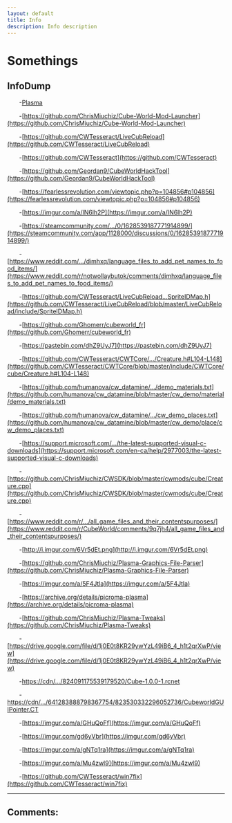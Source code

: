 ```yaml
---
layout: default
title: Info
description: Info description
---
```

# Somethings

## InfoDump

&nbsp;&nbsp;&nbsp;&nbsp;&nbsp;&nbsp; -[Plasma](https://github.com/ChrisMiuchiz/Plasma-Writeup) 

&nbsp;&nbsp;&nbsp;&nbsp;&nbsp;&nbsp; -[https://github.com/ChrisMiuchiz/Cube-World-Mod-Launcher](https://github.com/ChrisMiuchiz/Cube-World-Mod-Launcher)

&nbsp;&nbsp;&nbsp;&nbsp;&nbsp;&nbsp; -[https://github.com/CWTesseract/LiveCubReload](https://github.com/CWTesseract/LiveCubReload)

&nbsp;&nbsp;&nbsp;&nbsp;&nbsp;&nbsp; -[https://github.com/CWTesseract](https://github.com/CWTesseract)

&nbsp;&nbsp;&nbsp;&nbsp;&nbsp;&nbsp; -[https://github.com/Geordan9/CubeWorldHackTool](https://github.com/Geordan9/CubeWorldHackTool)

&nbsp;&nbsp;&nbsp;&nbsp;&nbsp;&nbsp; -[https://fearlessrevolution.com/viewtopic.php?p=104856#p104856](https://fearlessrevolution.com/viewtopic.php?p=104856#p104856)

&nbsp;&nbsp;&nbsp;&nbsp;&nbsp;&nbsp; -[https://imgur.com/a/IN6lh2P](https://imgur.com/a/IN6lh2P)

&nbsp;&nbsp;&nbsp;&nbsp;&nbsp;&nbsp; -[https://steamcommunity.com/.../0/1628539187771914899/](https://steamcommunity.com/app/1128000/discussions/0/1628539187771914899/)

&nbsp;&nbsp;&nbsp;&nbsp;&nbsp;&nbsp; -[https://www.reddit.com/.../dimhxq/language_files_to_add_pet_names_to_food_items/](https://www.reddit.com/r/notwollaybutok/comments/dimhxq/language_files_to_add_pet_names_to_food_items/)

&nbsp;&nbsp;&nbsp;&nbsp;&nbsp;&nbsp; -[https://github.com/CWTesseract/LiveCubReload...SpriteIDMap.h](https://github.com/CWTesseract/LiveCubReload/blob/master/LiveCubReload/include/SpriteIDMap.h)

&nbsp;&nbsp;&nbsp;&nbsp;&nbsp;&nbsp; -[https://github.com/Ghomerr/cubeworld_fr](https://github.com/Ghomerr/cubeworld_fr)

&nbsp;&nbsp;&nbsp;&nbsp;&nbsp;&nbsp; -[https://pastebin.com/dhZ9UyJ7](https://pastebin.com/dhZ9UyJ7)

&nbsp;&nbsp;&nbsp;&nbsp;&nbsp;&nbsp; -[https://github.com/CWTesseract/CWTCore/.../Creature.h#L104-L148](https://github.com/CWTesseract/CWTCore/blob/master/include/CWTCore/cube/Creature.h#L104-L148)

&nbsp;&nbsp;&nbsp;&nbsp;&nbsp;&nbsp; -[https://github.com/humanova/cw_datamine/.../demo_materials.txt](https://github.com/humanova/cw_datamine/blob/master/cw_demo/material/demo_materials.txt)

&nbsp;&nbsp;&nbsp;&nbsp;&nbsp;&nbsp; -[https://github.com/humanova/cw_datamine/.../cw_demo_places.txt](https://github.com/humanova/cw_datamine/blob/master/cw_demo/place/cw_demo_places.txt)

&nbsp;&nbsp;&nbsp;&nbsp;&nbsp;&nbsp; -[https://support.microsoft.com/.../the-latest-supported-visual-c-downloads](https://support.microsoft.com/en-ca/help/2977003/the-latest-supported-visual-c-downloads)

&nbsp;&nbsp;&nbsp;&nbsp;&nbsp;&nbsp; -[https://github.com/ChrisMiuchiz/CWSDK/blob/master/cwmods/cube/Creature.cpp](https://github.com/ChrisMiuchiz/CWSDK/blob/master/cwmods/cube/Creature.cpp)

&nbsp;&nbsp;&nbsp;&nbsp;&nbsp;&nbsp; -[https://www.reddit.com/r/.../all_game_files_and_their_contentspurposes/](https://www.reddit.com/r/CubeWorld/comments/9q7jh4/all_game_files_and_their_contentspurposes/)

&nbsp;&nbsp;&nbsp;&nbsp;&nbsp;&nbsp; -[http://i.imgur.com/6Vr5dEt.png](http://i.imgur.com/6Vr5dEt.png)

&nbsp;&nbsp;&nbsp;&nbsp;&nbsp;&nbsp; -[https://github.com/ChrisMiuchiz/Plasma-Graphics-File-Parser](https://github.com/ChrisMiuchiz/Plasma-Graphics-File-Parser)

&nbsp;&nbsp;&nbsp;&nbsp;&nbsp;&nbsp; -[https://imgur.com/a/5F4Jtla](https://imgur.com/a/5F4Jtla)

&nbsp;&nbsp;&nbsp;&nbsp;&nbsp;&nbsp; -[https://archive.org/details/picroma-plasma](https://archive.org/details/picroma-plasma)

&nbsp;&nbsp;&nbsp;&nbsp;&nbsp;&nbsp; -[https://github.com/ChrisMiuchiz/Plasma-Tweaks](https://github.com/ChrisMiuchiz/Plasma-Tweaks)

&nbsp;&nbsp;&nbsp;&nbsp;&nbsp;&nbsp; -[https://drive.google.com/file/d/1j0E0t8KR29ywYzL49iB6_4_h1t2qrXwP/view](https://drive.google.com/file/d/1j0E0t8KR29ywYzL49iB6_4_h1t2qrXwP/view)

&nbsp;&nbsp;&nbsp;&nbsp;&nbsp;&nbsp; -[https://cdn/.../824091175539179520/Cube-1.0.0-1.rcnet](https://cdn.discordapp.com/attachments/628988071039336469/824091175539179520/Cube-1.0.0-1.rcnet)

&nbsp;&nbsp;&nbsp;&nbsp;&nbsp;&nbsp; -[https://cdn/.../641283888798367754/823530332296052736/CubeworldGUIPointer.CT](https://cdn.discordapp.com/attachments/641283888798367754/823530332296052736/CubeworldGUIPointer.CT)

&nbsp;&nbsp;&nbsp;&nbsp;&nbsp;&nbsp; -[https://imgur.com/a/GHuQoFf](https://imgur.com/a/GHuQoFf)

&nbsp;&nbsp;&nbsp;&nbsp;&nbsp;&nbsp; -[https://imgur.com/gd6yVbr](https://imgur.com/gd6yVbr)

&nbsp;&nbsp;&nbsp;&nbsp;&nbsp;&nbsp; -[https://imgur.com/a/gNTq1ra](https://imgur.com/a/gNTq1ra)

&nbsp;&nbsp;&nbsp;&nbsp;&nbsp;&nbsp; -[https://imgur.com/a/Mu4zwl9](https://imgur.com/a/Mu4zwl9)

&nbsp;&nbsp;&nbsp;&nbsp;&nbsp;&nbsp; -[https://github.com/CWTesseract/win7fix](https://github.com/CWTesseract/win7fix)

_________________



## Comments:

<script src="https://utteranc.es/client.js"
        repo="Paroyer/Comment" 
        issue-term="pathname"
        theme="github-dark"
        label="Comment"
        crossorigin="anonymous"
        async>
</script>  

